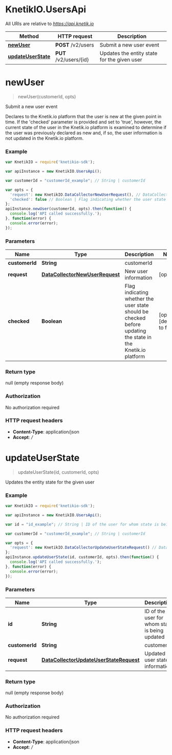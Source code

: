 # KnetikIO.UsersApi

All URIs are relative to *https://api.knetik.io*

Method | HTTP request | Description
------------- | ------------- | -------------
[**newUser**](UsersApi.md#newUser) | **POST** /v2/users | Submit a new user event
[**updateUserState**](UsersApi.md#updateUserState) | **PUT** /v2/users/{id} | Updates the entity state for the given user


<a name="newUser"></a>
# **newUser**
> newUser(customerId, opts)

Submit a new user event

Declares to the Knetik.io platform that the user is new at the given point in time. If the &#39;checked&#39; parameter is provided and set to &#39;true&#39;, however, the current state of the user in the Knetik.io platform is examined to determine if the user was previously declared as new and, if so, the user information is not updated in the Knetik.io platform.

### Example
```javascript
var KnetikIO = require('knetikio-sdk');

var apiInstance = new KnetikIO.UsersApi();

var customerId = "customerId_example"; // String | customerId

var opts = { 
  'request': new KnetikIO.DataCollectorNewUserRequest(), // DataCollectorNewUserRequest | New user information
  'checked': false // Boolean | Flag indicating whether the user state should be checked before updating the state in the Knetik.io platform
};
apiInstance.newUser(customerId, opts).then(function() {
  console.log('API called successfully.');
}, function(error) {
  console.error(error);
});

```

### Parameters

Name | Type | Description  | Notes
------------- | ------------- | ------------- | -------------
 **customerId** | **String**| customerId | 
 **request** | [**DataCollectorNewUserRequest**](DataCollectorNewUserRequest.md)| New user information | [optional] 
 **checked** | **Boolean**| Flag indicating whether the user state should be checked before updating the state in the Knetik.io platform | [optional] [default to false]

### Return type

null (empty response body)

### Authorization

No authorization required

### HTTP request headers

 - **Content-Type**: application/json
 - **Accept**: */*

<a name="updateUserState"></a>
# **updateUserState**
> updateUserState(id, customerId, opts)

Updates the entity state for the given user

### Example
```javascript
var KnetikIO = require('knetikio-sdk');

var apiInstance = new KnetikIO.UsersApi();

var id = "id_example"; // String | ID of the user for whom state is being updated

var customerId = "customerId_example"; // String | customerId

var opts = { 
  'request': new KnetikIO.DataCollectorUpdateUserStateRequest() // DataCollectorUpdateUserStateRequest | Updated user state information
};
apiInstance.updateUserState(id, customerId, opts).then(function() {
  console.log('API called successfully.');
}, function(error) {
  console.error(error);
});

```

### Parameters

Name | Type | Description  | Notes
------------- | ------------- | ------------- | -------------
 **id** | **String**| ID of the user for whom state is being updated | 
 **customerId** | **String**| customerId | 
 **request** | [**DataCollectorUpdateUserStateRequest**](DataCollectorUpdateUserStateRequest.md)| Updated user state information | [optional] 

### Return type

null (empty response body)

### Authorization

No authorization required

### HTTP request headers

 - **Content-Type**: application/json
 - **Accept**: */*

